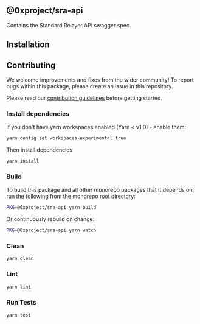 ## @0xproject/sra-api

Contains the Standard Relayer API swagger spec.

## Installation

## Contributing

We welcome improvements and fixes from the wider community! To report bugs within this package, please create an issue in this repository.

Please read our [contribution guidelines](../../CONTRIBUTING.md) before getting started.

### Install dependencies

If you don't have yarn workspaces enabled (Yarn < v1.0) - enable them:

```bash
yarn config set workspaces-experimental true
```

Then install dependencies

```bash
yarn install
```

### Build

To build this package and all other monorepo packages that it depends on, run the following from the monorepo root directory:

```bash
PKG=@0xproject/sra-api yarn build
```

Or continuously rebuild on change:

```bash
PKG=@0xproject/sra-api yarn watch
```

### Clean

```bash
yarn clean
```

### Lint

```bash
yarn lint
```

### Run Tests

```bash
yarn test
```
